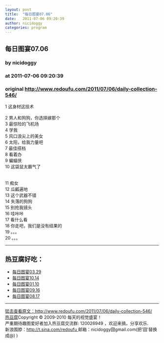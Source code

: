 ```yaml
---
layout: post
title:  "每日图宴07.06"
date:   2011-07-06 09:20:39
author: nicidoggy
categories: program
---
```


## 每日图宴07.06
### by nicidoggy
### at 2011-07-06 09:20:39
### original <http://www.redoufu.com/2011/07/06/daily-collection-546/>

<p>1 这身材这技术<br>
<img src="http://www.redoufu.com/weibo-images/2011/07/06/2011_07_06_1.jpg" alt=""><br>
<span></span><br>
2 男人和狗狗，你选择嫁那个<br>
<img src="http://www.redoufu.com/weibo-images/2011/07/06/2011_07_06_2.jpg" alt=""><br>
3 最惊险的飞机场<br>
<img src="http://www.redoufu.com/weibo-images/2011/07/06/2011_07_06_3.jpg" alt=""><br>
4 学我<br>
<img src="http://www.redoufu.com/weibo-images/2011/07/06/2011_07_06_4.jpg" alt=""><br>
5 风口浪尖上的美女<br>
<img src="http://www.redoufu.com/weibo-images/2011/07/06/2011_07_06_5.jpg" alt=""><br>
6 太阳，给我力量吧<br>
<img src="http://www.redoufu.com/weibo-images/2011/07/06/2011_07_06_6.jpg" alt=""><br>
7 最佳搭档<br>
<img src="http://www.redoufu.com/weibo-images/2011/07/06/2011_07_06_7.jpg" alt=""><br>
8 看着办<br>
<img src="http://www.redoufu.com/weibo-images/2011/07/06/2011_07_06_8.jpg" alt=""><br>
9 蝙蝠侠<br>
<img src="http://www.redoufu.com/weibo-images/2011/07/06/2011_07_06_9.jpg" alt=""><br>
10 这袋鼠太霸气了<br>
<img src="http://www.redoufu.com/weibo-images/2011/07/06/2011_07_06_10.jpg" alt=""><br>
<br>
<br>
11 痴女<br>
<img src="http://www.redoufu.com/weibo-images/2011/07/06/2011_07_06_11.jpg" alt=""><br>
12 瓜瓤遍地<br>
<img src="http://www.redoufu.com/weibo-images/2011/07/06/2011_07_06_12.jpg" alt=""><br>
13 这个武器不错<br>
<img src="http://www.redoufu.com/weibo-images/2011/07/06/2011_07_06_13.jpg" alt=""><br>
14 失落的狗狗<br>
<img src="http://www.redoufu.com/weibo-images/2011/07/06/2011_07_06_14.jpg" alt=""><br>
15 别抢我镜头<br>
<img src="http://www.redoufu.com/weibo-images/2011/07/06/2011_07_06_15.jpg" alt=""><br>
16 哇咔咔<br>
<img src="http://www.redoufu.com/weibo-images/2011/07/06/2011_07_06_16.jpg" alt=""><br>
17 看什么看<br>
<img src="http://www.redoufu.com/weibo-images/2011/07/06/2011_07_06_17.jpg" alt=""><br>
18 你走吧，我们是没有结果的<br>
<img src="http://www.redoufu.com/weibo-images/2011/07/06/2011_07_06_18.jpg" alt=""><br>
19 。。。<br>
<img src="http://www.redoufu.com/weibo-images/2011/07/06/2011_07_06_19.jpg" alt=""><br>
20 。。。<br>
<img src="http://www.redoufu.com/weibo-images/2011/07/06/2011_07_06_20.jpg" alt=""></p>
<hr><h2>热豆腐好吃：</h2><ul><li><a href="http://www.redoufu.com/2011/03/27/daily-collection-477/" rel="bookmark" title="Permanent Link: 每日图宴03.29">每日图宴03.29</a></li><li><a href="http://www.redoufu.com/2010/10/14/daily-collection-370/" rel="bookmark" title="Permanent Link: 每日图宴10.14">每日图宴10.14</a></li><li><a href="http://www.redoufu.com/2011/01/10/daily-collection-428/" rel="bookmark" title="Permanent Link: 每日图宴01.10">每日图宴01.10</a></li><li><a href="http://www.redoufu.com/2010/09/16/daily-collection-354/" rel="bookmark" title="Permanent Link: 每日图宴09.16">每日图宴09.16</a></li><li><a href="http://www.redoufu.com/2010/08/17/daily-collection-332/" rel="bookmark" title="Permanent Link: 每日图宴08.17">每日图宴08.17</a></li></ul><hr><a href="http://www.redoufu.com/2011/07/06/daily-collection-546/" title="原文链接">猛击查看原文：http://www.redoufu.com/2011/07/06/daily-collection-546/</a>
<br><a href="http://www.redoufu.com">热豆腐</a>Copyright © 2009-2010 每天的视觉盛宴！<br>
严重期待趣图爱好者加入热豆腐交流群: 120026949 ，欢迎来搞，分享欢乐. 
<br>新浪围脖：<a href="http://t.sina.com/redoufu">http://t.sina.com/redoufu </a>  邮箱：nicidoggy囧gmail.com(把'囧'替换成@) )<img src="http://www1.feedsky.com/t1/531936280/redoufu/feedsky/s.gif?r=http://www.redoufu.com/2011/07/06/daily-collection-546/" border="0" height="0" width="0">